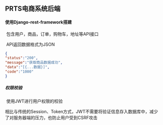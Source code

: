 ## PRTS电商系统后端

#### 使用Django-rest-framework搭建

​		包含用户，商品，订单，购物车，地址等API接口

​		API返回数据格式为JSON

```json
{
"status":"200",
"message":"获取商品数据成功",
"data":"[{...数据}]",
"code":"1000"
}
```



##### 	权限校验

​		使用JWT进行用户权限的校验

​		相比与传统的Session、Token方式，JWT不需要将验证信息存入数据库中，减少了对服务器端的压力，也防止用户受到CSRF攻击
